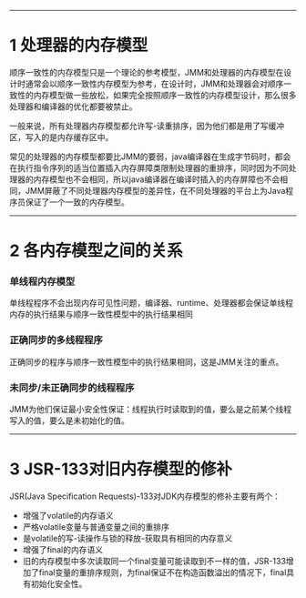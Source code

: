 
---
# 1 处理器的内存模型

顺序一致性的内存模型只是一个理论的参考模型，JMM和处理器的内存模型在设计时通常会以顺序一致性内存模型为参考，在设计时，JMM和处理器会对顺序一致性的内存模型做一些放松，如果完全按照顺序一致性的内存模型设计，那么很多处理器和编译器的优化都要被禁止。

一般来说，所有处理器内存模型都允许写-读重排序，因为他们都是用了写缓冲区，写入的是内存缓存区中。

常见的处理器的内存模型都要比JMM的要弱，java编译器在生成字节码时，都会在执行指令序列的适当位置插入内存屏障类限制处理器的重排序，同时因为不同处理器的内存模型也不会相同，所以java编译器在编译时插入的内存屏障也不会相同，JMM屏蔽了不同处理器内存模型的差异性，在不同处理器的平台上为Java程序员保证了一个一致的内存模型。

---
# 2 各内存模型之间的关系

### 单线程内存模型

单线程程序不会出现内存可见性问题，编译器、runtime、处理器都会保证单线程内存的执行结果与顺序一致性模型中的执行结果相同

### 正确同步的多线程程序

正确同步的程序与顺序一致性模型中的执行结果相同，这是JMM关注的重点。

### 未同步/未正确同步的线程程序

JMM为他们保证最小安全性保证：线程执行时读取到的值，要么是之前某个线程写入的值，要么是未初始化的值。

---
# 3 JSR-133对旧内存模型的修补

JSR(Java Specification Requests)-133对JDK内存模型的修补主要有两个：

- 增强了volatile的内存语义
 - 严格volatile变量与普通变量之间的重排序
 - 是volatile的写-读操作与锁的释放-获取具有相同的内存意义
- 增强了final的内存语义
 - 旧的内存模型中多次读取同一个final变量可能读取到不一样的值，JSR-133增加了final变量的重排序规则，为final保证不在构造函数溢出的情况下，final具有初始化安全性。















